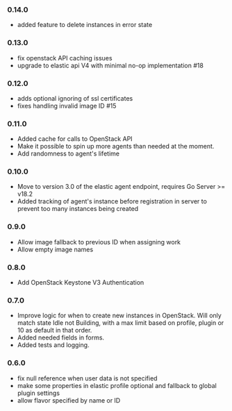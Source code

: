 ### 0.14.0

 * added feature to delete instances in error state

### 0.13.0

 * fix openstack API caching issues
 * upgrade to elastic api V4 with minimal no-op implementation \#18

### 0.12.0

 * adds optional ignoring of ssl certificates
 * fixes handling invalid image ID \#15

### 0.11.0

 * Added cache for calls to OpenStack API
 * Make it possible to spin up more agents than needed at the moment.
 * Add randomness to agent's lifetime

### 0.10.0

 - Move to version 3.0 of the elastic agent endpoint, requires Go Server >= v18.2
 - Added tracking of agent's instance before registration in server to prevent too many instances being created

### 0.9.0

- Allow image fallback to previous ID when assigning work
- Allow empty image names

### 0.8.0

- Add OpenStack Keystone V3 Authentication

### 0.7.0

 - Improve logic for when to create new instances in OpenStack.
   Will only match state Idle not Building, with a max limit based on profile, plugin or 10 as default in that order.
 - Added needed fields in forms.
 - Added tests and logging.

### 0.6.0

 - fix null reference when user data is not specified
 - make some properties in elastic profile optional and fallback to global plugin settings
 - allow flavor specified by name or ID
